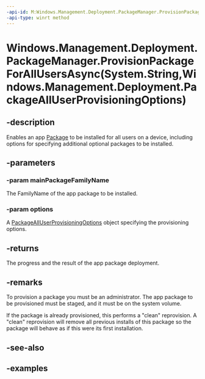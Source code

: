 ```yaml
---
-api-id: M:Windows.Management.Deployment.PackageManager.ProvisionPackageForAllUsersAsync(System.String,Windows.Management.Deployment.PackageAllUserProvisioningOptions)
-api-type: winrt method
---
```


# Windows.Management.Deployment.PackageManager.ProvisionPackageForAllUsersAsync(System.String,Windows.Management.Deployment.PackageAllUserProvisioningOptions)

<!--
public Windows.Foundation.IAsyncOperationWithProgress<Windows.Management.Deployment.DeploymentResult,Windows.Management.Deployment.DeploymentProgress> ProvisionPackageForAllUsersAsync (string mainPackageFamilyName, Windows.Management.Deployment.PackageAllUserProvisioningOptions options);
-->


## -description

Enables an app [Package](/uwp/api/windows.applicationmodel.package) to be installed for all users on a device, including options for specifying additional optional packages to be installed.


## -parameters

### -param mainPackageFamilyName

The FamilyName of the app package to be installed.

### -param options

A [PackageAllUserProvisioningOptions](packagealluserprovisioningoptions.md) object specifying the provisioning options.

## -returns

The progress and the result of the app package deployment.

## -remarks

To provision a package you must be an administrator. The app package to be provisioned must be staged, and it must be on the system volume.

If the package is already provisioned, this performs a "clean" reprovision. A "clean" reprovision will remove all previous installs of this package so the package will behave as if this were its first installation.

## -see-also

## -examples


